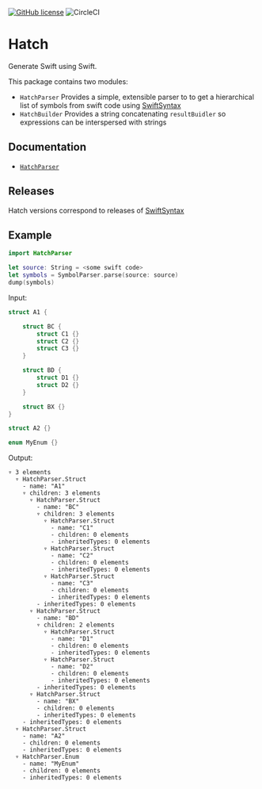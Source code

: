 [![GitHub license](https://img.shields.io/github/license/sdidla/Hatch)](https://github.com/sdidla/Hatch/blob/main/LICENSE)
![CircleCI](https://img.shields.io/circleci/build/github/sdidla/Hatch?label=build%2C%20test%20and%20document)

# Hatch

Generate Swift using Swift.

This package contains two modules:
- `HatchParser` Provides a simple, extensible parser to to get a hierarchical list of symbols from swift code using [SwiftSyntax](https://github.com/apple/swift-syntax)
- `HatchBuilder` Provides a string concatenating `resultBuidler` so expressions can be interspersed with strings 

## Documentation

- [`HatchParser`](https://sdidla.github.io/Hatch/docs/HatchParser/documentation/hatchparser/)
   
## Releases

Hatch versions correspond to releases of [SwiftSyntax](https://github.com/apple/swift-syntax)

## Example

```swift
import HatchParser

let source: String = <some swift code>
let symbols = SymbolParser.parse(source: source)
dump(symbols)
```

Input:
    
```swift
struct A1 {

    struct BC {
        struct C1 {}
        struct C2 {}
        struct C3 {}
    }

    struct BD {
        struct D1 {}
        struct D2 {}
    }

    struct BX {}
}

struct A2 {}

enum MyEnum {}
```

Output:

```
▿ 3 elements
  ▿ HatchParser.Struct
    - name: "A1"
    ▿ children: 3 elements
      ▿ HatchParser.Struct
        - name: "BC"
        ▿ children: 3 elements
          ▿ HatchParser.Struct
            - name: "C1"
            - children: 0 elements
            - inheritedTypes: 0 elements
          ▿ HatchParser.Struct
            - name: "C2"
            - children: 0 elements
            - inheritedTypes: 0 elements
          ▿ HatchParser.Struct
            - name: "C3"
            - children: 0 elements
            - inheritedTypes: 0 elements
        - inheritedTypes: 0 elements
      ▿ HatchParser.Struct
        - name: "BD"
        ▿ children: 2 elements
          ▿ HatchParser.Struct
            - name: "D1"
            - children: 0 elements
            - inheritedTypes: 0 elements
          ▿ HatchParser.Struct
            - name: "D2"
            - children: 0 elements
            - inheritedTypes: 0 elements
        - inheritedTypes: 0 elements
      ▿ HatchParser.Struct
        - name: "BX"
        - children: 0 elements
        - inheritedTypes: 0 elements
    - inheritedTypes: 0 elements
  ▿ HatchParser.Struct
    - name: "A2"
    - children: 0 elements
    - inheritedTypes: 0 elements
  ▿ HatchParser.Enum
    - name: "MyEnum"
    - children: 0 elements
    - inheritedTypes: 0 elements

```
